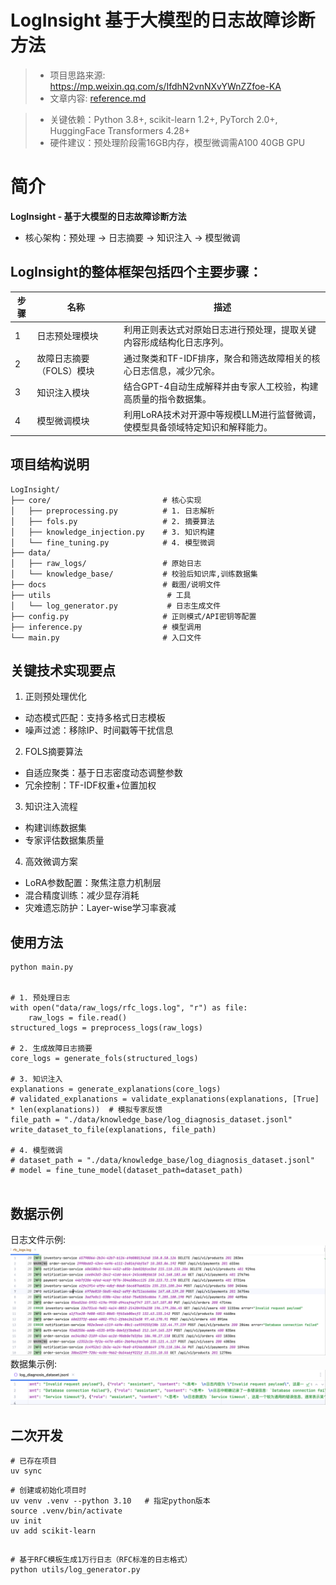 # LogInsight 基于大模型的日志故障诊断方法
> - 项目思路来源: https://mp.weixin.qq.com/s/IfdhN2vnNXvYWnZZfoe-KA
> - 文章内容: [reference.md](reference.md)

> - 关键依赖：Python 3.8+, scikit-learn 1.2+, PyTorch 2.0+, HuggingFace Transformers 4.28+ 
> - 硬件建议：预处理阶段需16GB内存，模型微调需A100 40GB GPU

# 简介
**LogInsight - 基于大模型的日志故障诊断方法**
* 核心架构：预处理 → 日志摘要 → 知识注入 → 模型微调

## LogInsight的整体框架包括四个主要步骤：
| 步骤 | 名称             |描述|
|----|----------------|-|
| 1  | 日志预处理模块        |利用正则表达式对原始日志进行预处理，提取关键内容形成结构化日志序列。|
| 2  | 故障日志摘要（FOLS）模块 |通过聚类和TF-IDF排序，聚合和筛选故障相关的核心日志信息，减少冗余。|
| 3  | 知识注入模块         |结合GPT-4自动生成解释并由专家人工校验，构建高质量的指令数据集。|
| 4  | 模型微调模块         |利用LoRA技术对开源中等规模LLM进行监督微调，使模型具备领域特定知识和解释能力。|

## 项目结构说明
```shell
LogInsight/
├── core/                         # 核心实现
│   ├── preprocessing.py          # 1. 日志解析
│   ├── fols.py                   # 2. 摘要算法
│   ├── knowledge_injection.py    # 3. 知识构建
│   └── fine_tuning.py            # 4. 模型微调
├── data/
│   ├── raw_logs/                 # 原始日志
│   └── knowledge_base/           # 校验后知识库,训练数据集
├── docs                          # 截图/说明文件
├── utils                          # 工具
│   └── log_generator.py           # 日志生成文件
├── config.py                     # 正则模式/API密钥等配置
├── inference.py                  # 模型调用
└── main.py                       # 入口文件
```

## 关键技术实现要点
1. 正则预处理优化
 - 动态模式匹配：支持多格式日志模板
 - 噪声过滤：移除IP、时间戳等干扰信息
2. FOLS摘要算法
 - 自适应聚类：基于日志密度动态调整参数
 - 冗余控制：TF-IDF权重+位置加权
3. 知识注入流程
 - 构建训练数据集
 - 专家评估数据集质量
4. 高效微调方案
 - LoRA参数配置：聚焦注意力机制层
 - 混合精度训练：减少显存消耗
 - 灾难遗忘防护：Layer-wise学习率衰减


## 使用方法
```shell
python main.py


# 1. 预处理日志
with open("data/raw_logs/rfc_logs.log", "r") as file:
    raw_logs = file.read()
structured_logs = preprocess_logs(raw_logs)

# 2. 生成故障日志摘要
core_logs = generate_fols(structured_logs)

# 3. 知识注入
explanations = generate_explanations(core_logs)
# validated_explanations = validate_explanations(explanations, [True] * len(explanations))  # 模拟专家反馈
file_path = "./data/knowledge_base/log_diagnosis_dataset.jsonl"
write_dataset_to_file(explanations, file_path)

# 4. 模型微调
# dataset_path = "./data/knowledge_base/log_diagnosis_dataset.jsonl"
# model = fine_tune_model(dataset_path=dataset_path)
    
```

## 数据示例
日志文件示例:
![rfc_logs.png](docs/rfc_logs.png)
数据集示例:
![log_diagnosis_dataset.png](docs/log_diagnosis_dataset.png)

## 二次开发
```shell
# 已存在项目
uv sync
```
```shell
# 创建或初始化项目时
uv venv .venv --python 3.10   # 指定python版本
source .venv/bin/activate
uv init
uv add scikit-learn
```

##
```shell
# 基于RFC模板生成1万行日志（RFC标准的日志格式）
python utils/log_generator.py
```